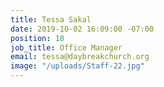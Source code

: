 ```yaml
---
title: Tessa Sakal
date: 2019-10-02 16:09:00 -07:00
position: 18
job_title: Office Manager
email: tessa@daybreakchurch.org
image: "/uploads/Staff-22.jpg"
---
```


